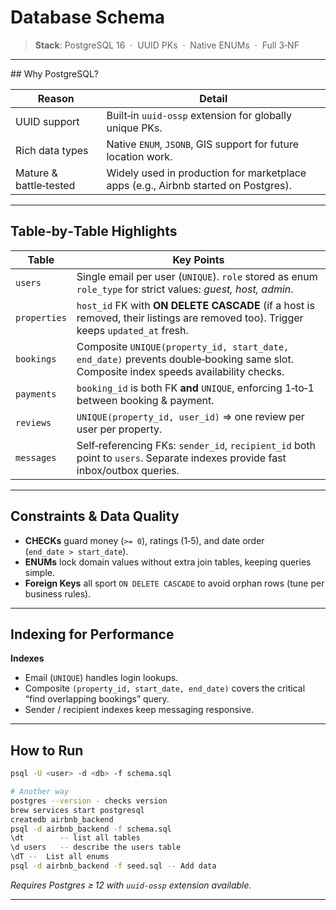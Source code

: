 # Database Schema

> **Stack**: PostgreSQL 16  ·  UUID PKs  ·  Native ENUMs  ·  Full 3‑NF

---

## Why PostgreSQL?

| Reason                 | Detail                                                                             |
| ---------------------- | ---------------------------------------------------------------------------------- |
| UUID support           | Built‑in `uuid-ossp` extension for globally unique PKs.                            |
| Rich data types        | Native `ENUM`, `JSONB`, GIS support for future location work.                      |
| Mature & battle‑tested | Widely used in production for marketplace apps (e.g., Airbnb started on Postgres). |

---

## Table‑by‑Table Highlights

| Table        | Key Points                                                                                                                           |
| ------------ | ------------------------------------------------------------------------------------------------------------------------------------ |
| `users`      | Single email per user (`UNIQUE`). `role` stored as enum `role_type` for strict values: *guest, host, admin*.                         |
| `properties` | `host_id` FK with **ON DELETE CASCADE** (if a host is removed, their listings are removed too). Trigger keeps `updated_at` fresh.    |
| `bookings`   | Composite `UNIQUE(property_id, start_date, end_date)` prevents double‑booking same slot. Composite index speeds availability checks. |
| `payments`   | `booking_id` is both FK **and** `UNIQUE`, enforcing 1‑to‑1 between booking & payment.                                                |
| `reviews`    | `UNIQUE(property_id, user_id)` => one review per user per property.                                                                  |
| `messages`   | Self‑referencing FKs: `sender_id`, `recipient_id` both point to `users`. Separate indexes provide fast inbox/outbox queries.         |

---

## Constraints & Data Quality

* **CHECKs** guard money (`>= 0`), ratings (1‑5), and date order (`end_date > start_date`).
* **ENUMs** lock domain values without extra join tables, keeping queries simple.
* **Foreign Keys** all sport `ON DELETE CASCADE` to avoid orphan rows (tune per business rules).

---

## Indexing for Performance

**Indexes**
   * Email (`UNIQUE`) handles login lookups.
   * Composite `(property_id, start_date, end_date)` covers the critical “find overlapping bookings” query.
   * Sender / recipient indexes keep messaging responsive.



---

## How to Run

```bash
psql -U <user> -d <db> -f schema.sql

# Another way 
postgres --version - checks version
brew services start postgresql
createdb airbnb_backend
psql -d airbnb_backend -f schema.sql
\dt        -- list all tables
\d users   -- describe the users table
\dT --  List all enums
psql -d airbnb_backend -f seed.sql -- Add data 

```

*Requires Postgres ≥ 12 with `uuid-ossp` extension available.*

---

